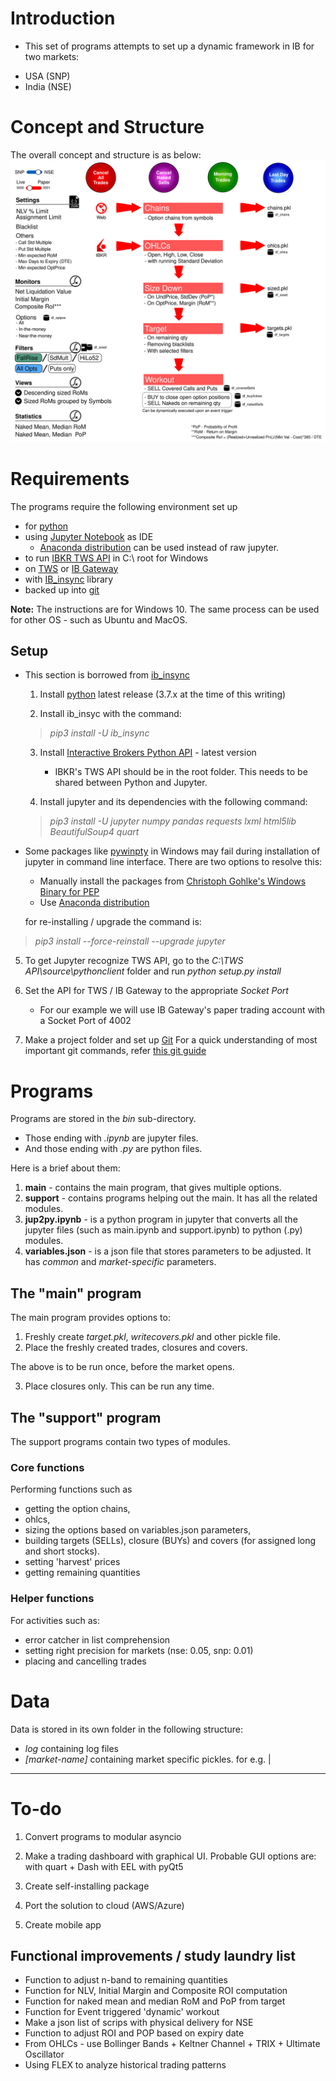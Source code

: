 # Introduction

* This set of programs attempts to set up a dynamic framework in IB for two markets:
 - USA (SNP)
 - India (NSE)

# Concept and Structure
The overall concept and structure is as below:
![Alt structure](./pic/structure.svg?sanitize=true "Overall Structure")

# Requirements

The programs require the following environment set up 
 - for [python](https://www.python.org/downloads/)
 - using [Jupyter Notebook](http://jupyter.org/install) as IDE
    - [Anaconda distribution](https://www.anaconda.com/distribution/) can be used instead of raw jupyter.
 - to run [IBKR TWS API]( https://interactivebrokers.github.io/) in C:\ root for Windows
 - on [TWS](https://www.interactivebrokers.com.hk/en/index.php?f=16042) or [IB Gateway](https://www.interactivebrokers.com.hk/en/index.php?f=16457)
 - with [IB_insync](https://rawgit.com/erdewit/ib_insync/master/docs/html/readme.html#) library
 - backed up into [git](https://git-scm.com/downloads)
 
 **Note:** The instructions are for Windows 10. The same process can be used for other OS - such as Ubuntu and MacOS.
 
## Setup

* This section is borrowed from [ib_insync](https://rawgit.com/erdewit/ib_insync/master/docs/html/readme.html)

  1. Install [python](https://www.python.org/downloads/) latest release (3.7.x at the time of this writing)
  
  
  2. Install ib_insyc with the command: 
  > *pip3 install -U ib_insync*
  
  
  3. Install [Interactive Brokers Python API](http://interactivebrokers.github.io/) - latest version
     * IBKR's TWS API should be in the root folder. This needs to be shared between Python and Jupyter.
    
    
  4. Install jupyter and its dependencies with the following command:
  > *pip3 install -U jupyter numpy pandas requests lxml html5lib BeautifulSoup4 quart*
  
 - Some packages like [pywinpty](https://www.lfd.uci.edu/~gohlke/pythonlibs/#pywinpty) in Windows may fail during installation of jupyter in command line interface. There are two options to resolve this:
    - Manually install the packages from [Christoph Gohlke's Windows Binary for PEP](https://www.lfd.uci.edu/~gohlke/pythonlibs/)
	- Use [Anaconda distribution](https://www.anaconda.com/distribution/)
  
     for re-installing / upgrade the command is:
  > *pip3 install --force-reinstall --upgrade jupyter*
      
      
  5. To get Jupyter recognize TWS API, go to the *C:\TWS API\source\pythonclient* folder and run *python setup.py install*
    
    
  6. Set the API for TWS / IB Gateway to the appropriate _Socket Port_
     * For our example we will use IB Gateway's paper trading account with a Socket Port of 4002
    
  
  7. Make a project folder and set up [Git](https://git-scm.com/)
    For a quick understanding of most important git commands, refer [this git guide](http://rogerdudler.github.io/git-guide/)
  
# Programs

Programs are stored in the _bin_ sub-directory. 
 - Those ending with *.ipynb* are jupyter files.
 - And those ending with *.py* are python files.

Here is a brief about them:

  1. **main** - contains the main program, that gives multiple options.
  2. **support** - contains programs helping out the main. It has all the related modules.
  3. **jup2py.ipynb** - is a python program in jupyter that converts all the jupyter files (such as main.ipynb and support.ipynb) to python (.py) modules.
  4. **variables.json** - is a json file that stores parameters to be adjusted. It has *common* and *market-specific* parameters.

## The "main" program

The main program provides options to:
1. Freshly create *target.pkl*, *writecovers.pkl* and other pickle file. 
2. Place the freshly created trades, closures and covers.

The above is to be run once, before the market opens.

3. Place closures only. This can be run any time.

## The "support" program

The support programs contain two types of modules.

### Core functions
Performing functions such as 
 - getting the option chains, 
 - ohlcs, 
 - sizing the options based on variables.json parameters, 
 - building targets (SELLs), closure (BUYs) and covers (for assigned long and short stocks).
 - setting 'harvest' prices
 - getting remaining quantities
 
### Helper functions
For activities such as:
 - error catcher in list comprehension
 - setting right precision for markets (nse: 0.05, snp: 0.01)
 - placing and cancelling trades
 
 # Data
 
 Data is stored in its own folder in the following structure:
  - *log* containing log files
  - *[market-name]* containing market specific pickles. for e.g. <snp> | <nse>
 
 ---
 
 # To-do
 
 1. Convert programs to modular asyncio
 
 2. Make a trading dashboard with graphical UI. Probable GUI options are:
    with quart + Dash
	with EEL
	with pyQt5

 3. Create self-installing package
 
 4. Port the solution to cloud (AWS/Azure)
 
 5. Create mobile app
 
## Functional improvements / study laundry list
* Function to adjust n-band to remaining quantities
* Function for NLV, Initial Margin and Composite ROI computation
* Function for naked mean and median RoM and PoP from target
* Function for Event triggered 'dynamic' workout
* Make a json list of scrips with physical delivery for NSE
* Function to adjust ROI and POP based on expiry date
* From OHLCs - use Bollinger Bands + Keltner Channel + TRIX + Ultimate Oscillator
* Using FLEX to analyze historical trading patterns